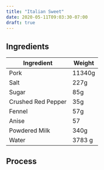 ```yaml
---
title: "Italian Sweet"
date: 2020-05-11T09:03:30-07:00
draft: true
---
```


## Ingredients

|Ingredient|Weight|
|---|---|
|Pork|11340g|
|Salt|227g|
|Sugar|85g|
|Crushed Red Pepper|35g|
|Fennel|57g|
|Anise|57|
|Powdered Milk|340g|
|Water|3783 g|

## Process